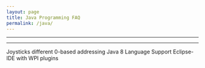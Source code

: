 ```yaml
---
layout: page
title: Java Programming FAQ
permalink: /java/
---
```


---
---


Joysticks different
0-based addressing
Java 8 Language Support
Eclipse-IDE with WPI plugins